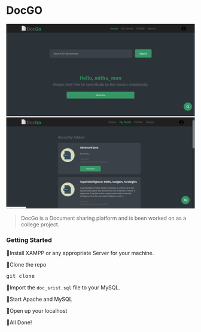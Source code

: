 # DocGO
![](miscellaneous/screenshot.png)
![](miscellaneous/screenshot2.png)

> DocGo is a Document sharing platform and is been worked on as a college project.

### Getting Started

🔹Install XAMPP or any appropriate Server for your machine.

🔹Clone the repo

<pre>git clone </pre>

🔹Import the <code>doc_srist.sql</code> file to your MySQL.

🔹Start Apache and MySQL

🔹Open up your localhost

🔹All Done!
